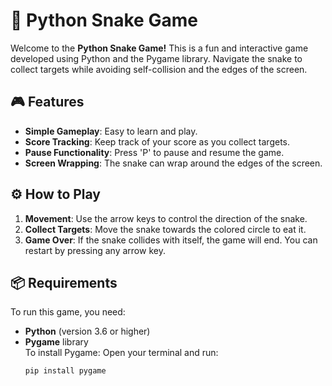 # 🐍 Python Snake Game

Welcome to the **Python Snake Game!** This is a fun and interactive game developed using Python and the Pygame library. Navigate the snake to collect targets while avoiding self-collision and the edges of the screen.

## 🎮 Features
- **Simple Gameplay**: Easy to learn and play.
- **Score Tracking**: Keep track of your score as you collect targets.
- **Pause Functionality**: Press 'P' to pause and resume the game.
- **Screen Wrapping**: The snake can wrap around the edges of the screen.

## ⚙️ How to Play
1. **Movement**: Use the arrow keys to control the direction of the snake.
2. **Collect Targets**: Move the snake towards the colored circle to eat it.
3. **Game Over**: If the snake collides with itself, the game will end. You can restart by pressing any arrow key.

## 📦 Requirements
To run this game, you need:
- **Python** (version 3.6 or higher)
- **Pygame** library  
  To install Pygame: Open your terminal and run:  
  ```bash
  pip install pygame
